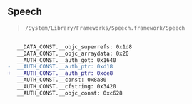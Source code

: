 ## Speech

> `/System/Library/Frameworks/Speech.framework/Speech`

```diff

   __DATA_CONST.__objc_superrefs: 0x1d8
   __DATA_CONST.__objc_arraydata: 0x20
   __AUTH_CONST.__auth_got: 0x1640
-  __AUTH_CONST.__auth_ptr: 0xd18
+  __AUTH_CONST.__auth_ptr: 0xce8
   __AUTH_CONST.__const: 0x8a80
   __AUTH_CONST.__cfstring: 0x3420
   __AUTH_CONST.__objc_const: 0xc628

```

